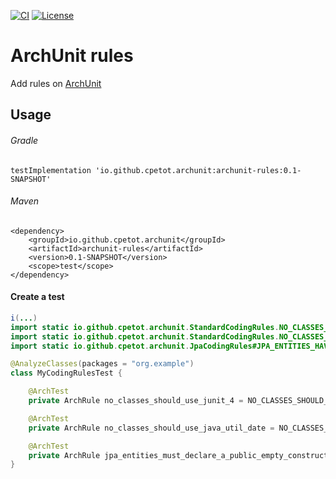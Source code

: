 [![CI](https://github.com/cpetot/archunit-rules/actions/workflows/maven.yml/badge.svg)](https://github.com/cpetot/archunit-rules/actions/workflows/maven.yml?query=branch%3Amain++)
[![License](https://img.shields.io/badge/licence-Apache%202-blue)](https://github.com/cpetot/archunit-rules/blob/main/LICENSE)
# ArchUnit rules

Add rules on [ArchUnit](https://github.com/TNG/ArchUnit)

## Usage

###### Gradle

```
testImplementation 'io.github.cpetot.archunit:archunit-rules:0.1-SNAPSHOT'
```

###### Maven

```
<dependency>
    <groupId>io.github.cpetot.archunit</groupId>
    <artifactId>archunit-rules</artifactId>
    <version>0.1-SNAPSHOT</version>
    <scope>test</scope>
</dependency>
```

#### Create a test

```java
i(...)
import static io.github.cpetot.archunit.StandardCodingRules.NO_CLASSES_SHOULD_USE_JUNIT_4;
import static io.github.cpetot.archunit.StandardCodingRules.NO_CLASSES_SHOULD_USE_JAVA_UTIL_DATE;
import static io.github.cpetot.archunit.JpaCodingRules#JPA_ENTITIES_HAVE_PUBLIC_EMPTY_CONSTRUCTOR;

@AnalyzeClasses(packages = "org.example")
class MyCodingRulesTest {

    @ArchTest
    private ArchRule no_classes_should_use_junit_4 = NO_CLASSES_SHOULD_USE_JUNIT_4;

    @ArchTest
    private ArchRule no_classes_should_use_java_util_date = NO_CLASSES_SHOULD_USE_JAVA_UTIL_DATE;

    @ArchTest
    private ArchRule jpa_entities_must_declare_a_public_empty_constructor = NO_CLASJPA_ENTITIES_HAVE_PUBLIC_EMPTY_CONSTRUCTORSES_SHOULD_USE_JAVA_UTIL_DATE;
}
